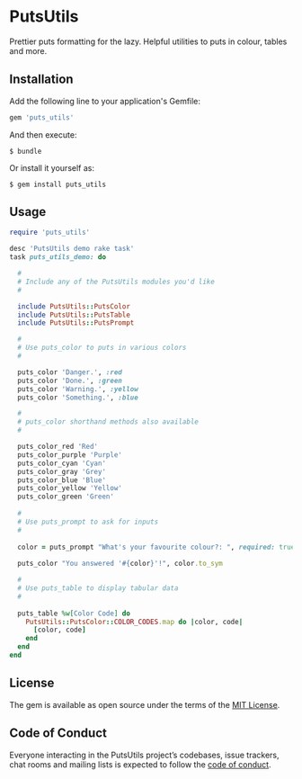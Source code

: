 # PutsUtils

Prettier puts formatting for the lazy. Helpful utilities to puts in colour, tables and more.


## Installation

Add the following line to your application's Gemfile:

```ruby
gem 'puts_utils'
```

And then execute:

    $ bundle 

Or install it yourself as:

    $ gem install puts_utils

## Usage

```ruby 
require 'puts_utils'

desc 'PutsUtils demo rake task'
task puts_utils_demo: do

  #
  # Include any of the PutsUtils modules you'd like
  #

  include PutsUtils::PutsColor
  include PutsUtils::PutsTable
  include PutsUtils::PutsPrompt

  #
  # Use puts_color to puts in various colors
  #

  puts_color 'Danger.', :red
  puts_color 'Done.', :green
  puts_color 'Warning.', :yellow
  puts_color 'Something.', :blue

  #
  # puts_color shorthand methods also available
  #

  puts_color_red 'Red'
  puts_color_purple 'Purple'
  puts_color_cyan 'Cyan'
  puts_color_gray 'Grey'
  puts_color_blue 'Blue'
  puts_color_yellow 'Yellow'
  puts_color_green 'Green'
  
  #
  # Use puts_prompt to ask for inputs
  #
  
  color = puts_prompt "What's your favourite colour?: ", required: true
  
  puts_color "You answered '#{color}'!", color.to_sym

  #
  # Use puts_table to display tabular data
  #
  
  puts_table %w[Color Code] do
    PutsUtils::PutsColor::COLOR_CODES.map do |color, code|
      [color, code]
    end
  end
end

```

## License

The gem is available as open source under the terms of the [MIT License](https://opensource.org/licenses/MIT).

## Code of Conduct	

Everyone interacting in the PutsUtils project’s codebases, issue trackers, chat rooms and mailing lists is expected to follow the [code of conduct](https://github.com/[USERNAME]/puts_utils/blob/master/CODE_OF_CONDUCT.md).
